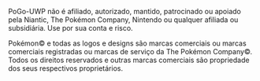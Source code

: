 PoGo-UWP não é afiliado, autorizado, mantido, patrocinado ou apoiado pela Niantic, The Pokémon Company, Nintendo ou qualquer afiliada ou subsidiária. Use por sua conta e risco.

Pokémon© e todas as logos e designs são marcas comerciais ou marcas comerciais registradas ou marcas de serviço da The Pokémon Company©.
Todos os direitos reservados e outras marcas comerciais são propriedade dos seus respectivos proprietários.